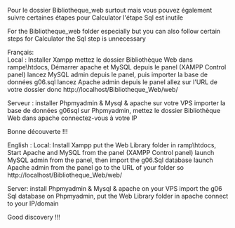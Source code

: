 Pour le dossier Bibliotheque_web surtout mais vous pouvez également suivre certaines étapes pour Calculator l'étape Sql est inutile

For the Bibliotheque_web folder especially but you can also follow certain steps for Calculator the Sql step is unnecessary

Français:  
  Local : Installer Xampp mettez le dossier Bibliothèque Web dans rampe\htdocs, Démarrer apache et MySQL depuis le panel (XAMPP Control panel) lancez MySQL admin depuis le panel, puis importer la base de données g06.sql lancez Apache admin depuis le panel 
  allez sur l'URL de votre dossier donc http://localhost/Bibliotheque_Web/web/
 
  Serveur : installer Phpmyadmin & Mysql & apache sur votre VPS importer la base de données g06sql sur Phpmyadmin, mettez le dossier Bibliothèque Web dans apache connectez-vous à votre IP
  
  Bonne découverte !!!

English : 
  Local: Install Xampp put the Web Library folder in ramp\htdocs, Start Apache and MySQL from the panel (XAMPP Control panel) launch MySQL admin from the panel, then import the g06.Sql database launch Apache admin from the panel
  go to the URL of your folder so http://localhost/Bibliotheque_Web/web/
  
  Server: install Phpmyadmin & Mysql & apache on your VPS import the g06 Sql database on Phpmyadmin, put the Web Library folder in apache connect to your IP/domain

  Good discovery !!!
